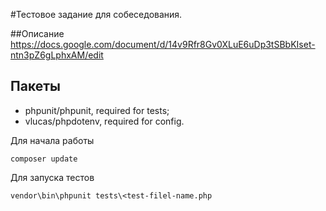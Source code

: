 #Тестовое задание для собеседования.

##Описание
https://docs.google.com/document/d/14v9Rfr8Gv0XLuE6uDp3tSBbKIset-ntn3pZ6gLphxAM/edit

## Пакеты
* phpunit/phpunit, required for tests;
* vlucas/phpdotenv, required for config.

Для начала работы
```shell
composer update
```

Для запуска тестов
```shell
vendor\bin\phpunit tests\<test-filel-name.php
```
